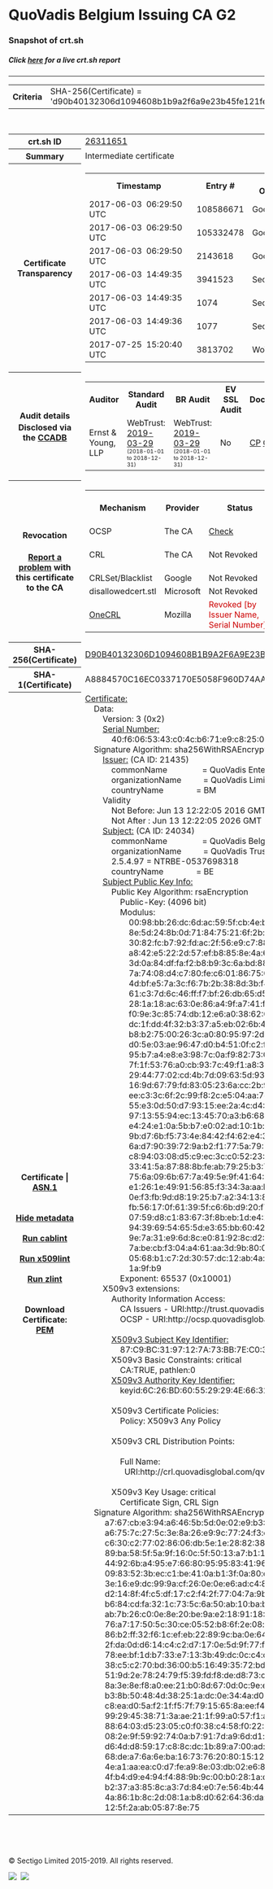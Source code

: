 # QuoVadis Belgium Issuing CA G2
### Snapshot of crt.sh
##### Click [here](https://crt.sh/?q=D90B40132306D1094608B1B9A2F6A9E23B45FE121FEF514A1C9DF70A815AD95C) for a live crt.sh report

---
<!DOCTYPE HTML PUBLIC "-//W3C//DTD HTML 4.0 Transitional//EN">
<HTML>

<BODY>

<TABLE>
  <TR>
    <TH class="outer">Criteria</TH>
    <TD class="outer">SHA-256(Certificate) = 'd90b40132306d1094608b1b9a2f6a9e23b45fe121fef514a1c9df70a815ad95c'</TD>
  </TR>
</TABLE>
<BR>
<TABLE>
  <TR>
    <TH class="outer">crt.sh ID</TH>
    <TD class="outer"><A href="?id=26311651">26311651</A></TD>
  </TR>
  <TR>
    <TH class="outer">Summary</TH>
    <TD class="outer">Intermediate certificate</TD>
  </TR>
  <TR>
    <TH class="outer">Certificate<BR>Transparency</TH>
    <TD class="outer">
<TABLE class="options" style="margin-left:0px">
  <TR>
    <TH>Timestamp</TH>
    <TH>Entry #</TH>
    <TH>Log Operator</TH>
    <TH>Log URL</TH>
  </TR>
  <TR>
    <TD>2017-06-03&nbsp; <FONT class="small">06:29:50 UTC</FONT></TD>
    <TD>108586671</TD>
    <TD>Google</TD>
    <TD>https://ct.googleapis.com/pilot</TD>
  </TR>
  <TR>
    <TD>2017-06-03&nbsp; <FONT class="small">06:29:50 UTC</FONT></TD>
    <TD>105332478</TD>
    <TD>Google</TD>
    <TD>https://ct.googleapis.com/rocketeer</TD>
  </TR>
  <TR>
    <TD>2017-06-03&nbsp; <FONT class="small">06:29:50 UTC</FONT></TD>
    <TD>2143618</TD>
    <TD>Google</TD>
    <TD>https://ct.googleapis.com/skydiver</TD>
  </TR>
  <TR>
    <TD>2017-06-03&nbsp; <FONT class="small">14:49:35 UTC</FONT></TD>
    <TD>3941523</TD>
    <TD>Sectigo</TD>
    <TD>https://dodo.ct.comodo.com</TD>
  </TR>
  <TR>
    <TD>2017-06-03&nbsp; <FONT class="small">14:49:35 UTC</FONT></TD>
    <TD>1074</TD>
    <TD>Sectigo</TD>
    <TD>https://sabre.ct.comodo.com</TD>
  </TR>
  <TR>
    <TD>2017-06-03&nbsp; <FONT class="small">14:49:36 UTC</FONT></TD>
    <TD>1077</TD>
    <TD>Sectigo</TD>
    <TD>https://mammoth.ct.comodo.com</TD>
  </TR>
  <TR>
    <TD>2017-07-25&nbsp; <FONT class="small">15:20:40 UTC</FONT></TD>
    <TD>3813702</TD>
    <TD>WoTrus</TD>
    <TD>https://ctlog.wosign.com</TD>
  </TR>
</TABLE>
    </TD>
  </TR>
  <TR>
    <TH class="outer">Audit details<BR>
      <DIV class="small" style="padding-top:3px">Disclosed via the
        <A href="//ccadb-public.secure.force.com/mozilla/PublicAllIntermediateCerts" target="_blank">CCADB</A></DIV>
    </TH>
    <TD class="outer">
<TABLE class="options" style="margin-left:0px">
  <TR>
    <TH>Auditor</TH>
    <TH>Standard Audit</TH>
    <TH>BR Audit</TH>
    <TH>EV SSL Audit</TH>
    <TH>Documents</TH>
    <TH>CCADB</TH>
    <TH>Root Owner / Certificate</TH>
  </TR>
  <TR>
    <TD style="vertical-align:middle">Ernst & Young, LLP</TD>
    <TD>WebTrust:
      <A href="https://www.cpacanada.ca/generichandlers/CPACHandler.ashx?attachmentid=227627" target="_blank">2019-03-29</A>
      <BR><FONT style="font-size:8pt">(2018-01-01 to 2018-12-31)</FONT></TD>
    <TD>WebTrust:
      <A href="https://www.cpacanada.ca/generichandlers/CPACHandler.ashx?attachmentid=227628" target="_blank">2019-03-29</A>
      <BR><FONT style="font-size:8pt">(2018-01-01 to 2018-12-31)</FONT></TD>
    <TD>No    <TD>
      <A href="https://www.quovadisglobal.com/~/media/Files/Repository/QV_RCA1_RCA3_CPCPS_V4_25.ashx" target="blank">CP</A>
      <A href="https://www.quovadisglobal.com/~/media/Files/Repository/QV_RCA2_CPCPS_v2.5.ashx" target="blank">CPS</A>
    </TD>
    <TD><A href="//ccadb.force.com/001o000000x24oyAAA" target="_blank">001o000000x24oyAAA</A></TD>
    <TD><A href="/?id=8564337">QuoVadis</A></TD>
  </TR>
</TABLE>
    </TD>
  </TR>
  <TR>
    <TH class="outer">Revocation<BR><BR>
      <DIV class="small" style="padding-top:3px"><A href="?id=26311651&opt=problemreporting">Report a problem</A> with<BR>this certificate to the CA</DIV></TH>
    <TD class="outer">
      <TABLE class="options" style="margin-left:0px">
        <TR>
          <TH>Mechanism</TH>
          <TH>Provider</TH>
          <TH>Status</TH>
          <TH>Revocation Date</TH>
          <TH>Last Observed in CRL</TH>
          <TH>Last Checked <SPAN style="color:#CC0000;vertical-align:middle;font-size:70%;font-weight:normal">(Error)</SPAN></TH>
        </TR>
        <TR>
          <TD>OCSP</TD>
          <TD>The CA</TD>
          <TD><A href="?id=26311651&opt=ocsp">Check</A></TD>
          <TD><SPAN style="color:#888888">?</SPAN></TD>
          <TD><SPAN style="color:#888888">n/a</SPAN></TD>
          <TD><SPAN style="color:#888888">?</SPAN></TD>
        </TR>
        <TR>
          <TD>CRL</TD>
          <TD>The CA</TD>
          <TD>Not Revoked</TD><TD><SPAN style="color:#888888">n/a</SPAN></TD><TD><SPAN style="color:#888888">n/a</SPAN></TD><TD>2019-12-04&nbsp; <FONT class="small">17:05:19 UTC</FONT></TD>
        </TR>
        <TR>
          <TD>CRLSet/Blacklist</TD>
          <TD>Google</TD>
          <TD>Not Revoked</TD>
          <TD><SPAN style="color:#888888">n/a</SPAN></TD>
          <TD><SPAN style="color:#888888">n/a</SPAN></TD>
          <TD><SPAN style="color:#888888">n/a</SPAN></TD>
        </TR>
        <TR>
          <TD>disallowedcert.stl</TD>
          <TD>Microsoft</TD>
          <TD>Not Revoked</TD>
          <TD><SPAN style="color:#888888">n/a</SPAN></TD>
          <TD><SPAN style="color:#888888">n/a</SPAN></TD>
          <TD><SPAN style="color:#888888">n/a</SPAN></TD>
        </TR>
        <TR>
          <TD><A href="/mozilla-onecrl" target="_blank">OneCRL</A></TD>
          <TD>Mozilla</TD>
          <TD><SPAN style="color:#CC0000">Revoked [by Issuer Name, Serial Number]</SPAN></TD><TD><SPAN style="color:#888888">Unknown</SPAN></TD>
          <TD><SPAN style="color:#888888">n/a</SPAN></TD>
          <TD><SPAN style="color:#888888">n/a</SPAN></TD>
        </TR>
      </TABLE>
    </TD>
  </TR>
  <TR>
    <TH class="outer">SHA-256(Certificate)</TH>
    <TD class="outer"><A href="//censys.io/certificates/d90b40132306d1094608b1b9a2f6a9e23b45fe121fef514a1c9df70a815ad95c">D90B40132306D1094608B1B9A2F6A9E23B45FE121FEF514A1C9DF70A815AD95C</A></TD>
  </TR>
  <TR>
    <TH class="outer">SHA-1(Certificate)</TH>
    <TD class="outer">A8884570C16EC0337170E5058F960D74AAF67A78</TD>
  </TR>
  <TR>
    <TH class="outer">Certificate | <A href="?asn1=26311651">ASN.1</A>
      <SPAN class="small"><BR>
      <BR><BR><A href="?id=26311651&opt=nometadata">Hide metadata</A>
      <BR><BR><A href="?id=26311651&opt=cablint">Run cablint</A>
      <BR><BR><A href="?id=26311651&opt=x509lint">Run x509lint</A>
      <BR><BR><A href="?id=26311651&opt=zlint">Run zlint</A>
      <BR><BR><BR>Download Certificate: <A href="?d=26311651">PEM</A>
      </SPAN>
    </TH>
    <TD class="text"><A href="?d=26311651">Certificate:</A><BR>&nbsp;&nbsp;&nbsp;&nbsp;Data:<BR>&nbsp;&nbsp;&nbsp;&nbsp;&nbsp;&nbsp;&nbsp;&nbsp;Version:&nbsp;3&nbsp;(0x2)<BR>&nbsp;&nbsp;&nbsp;&nbsp;&nbsp;&nbsp;&nbsp;&nbsp;<A href="?serial=40f6065343c04cb671e9c8250e90ebd58dd86e55">Serial&nbsp;Number:</A><BR>&nbsp;&nbsp;&nbsp;&nbsp;&nbsp;&nbsp;&nbsp;&nbsp;&nbsp;&nbsp;&nbsp;&nbsp;40:f6:06:53:43:c0:4c:b6:71:e9:c8:25:0e:90:eb:d5:8d:d8:6e:55<BR>&nbsp;&nbsp;&nbsp;&nbsp;Signature&nbsp;Algorithm:&nbsp;sha256WithRSAEncryption<BR>&nbsp;&nbsp;&nbsp;&nbsp;&nbsp;&nbsp;&nbsp;&nbsp;<A href="?caid=21435">Issuer:</A> <SPAN class="small">(CA ID: 21435)</SPAN><BR>&nbsp;&nbsp;&nbsp;&nbsp;&nbsp;&nbsp;&nbsp;&nbsp;&nbsp;&nbsp;&nbsp;&nbsp;commonName&nbsp;&nbsp;&nbsp;&nbsp;&nbsp;&nbsp;&nbsp;&nbsp;&nbsp;&nbsp;&nbsp;&nbsp;&nbsp;&nbsp;&nbsp;&nbsp;=&nbsp;QuoVadis&nbsp;Enterprise&nbsp;Trust&nbsp;CA&nbsp;1&nbsp;G3<BR>&nbsp;&nbsp;&nbsp;&nbsp;&nbsp;&nbsp;&nbsp;&nbsp;&nbsp;&nbsp;&nbsp;&nbsp;organizationName&nbsp;&nbsp;&nbsp;&nbsp;&nbsp;&nbsp;&nbsp;&nbsp;&nbsp;&nbsp;=&nbsp;QuoVadis&nbsp;Limited<BR>&nbsp;&nbsp;&nbsp;&nbsp;&nbsp;&nbsp;&nbsp;&nbsp;&nbsp;&nbsp;&nbsp;&nbsp;countryName&nbsp;&nbsp;&nbsp;&nbsp;&nbsp;&nbsp;&nbsp;&nbsp;&nbsp;&nbsp;&nbsp;&nbsp;&nbsp;&nbsp;&nbsp;=&nbsp;BM<BR>&nbsp;&nbsp;&nbsp;&nbsp;&nbsp;&nbsp;&nbsp;&nbsp;Validity<BR>&nbsp;&nbsp;&nbsp;&nbsp;&nbsp;&nbsp;&nbsp;&nbsp;&nbsp;&nbsp;&nbsp;&nbsp;Not&nbsp;Before:&nbsp;Jun&nbsp;13&nbsp;12:22:05&nbsp;2016&nbsp;GMT<BR>&nbsp;&nbsp;&nbsp;&nbsp;&nbsp;&nbsp;&nbsp;&nbsp;&nbsp;&nbsp;&nbsp;&nbsp;Not&nbsp;After&nbsp;:&nbsp;Jun&nbsp;13&nbsp;12:22:05&nbsp;2026&nbsp;GMT<BR>&nbsp;&nbsp;&nbsp;&nbsp;&nbsp;&nbsp;&nbsp;&nbsp;<A href="?caid=24034">Subject:</A> <SPAN class="small">(CA ID: 24034)</SPAN><BR>&nbsp;&nbsp;&nbsp;&nbsp;&nbsp;&nbsp;&nbsp;&nbsp;&nbsp;&nbsp;&nbsp;&nbsp;commonName&nbsp;&nbsp;&nbsp;&nbsp;&nbsp;&nbsp;&nbsp;&nbsp;&nbsp;&nbsp;&nbsp;&nbsp;&nbsp;&nbsp;&nbsp;&nbsp;=&nbsp;QuoVadis&nbsp;Belgium&nbsp;Issuing&nbsp;CA&nbsp;G2<BR>&nbsp;&nbsp;&nbsp;&nbsp;&nbsp;&nbsp;&nbsp;&nbsp;&nbsp;&nbsp;&nbsp;&nbsp;organizationName&nbsp;&nbsp;&nbsp;&nbsp;&nbsp;&nbsp;&nbsp;&nbsp;&nbsp;&nbsp;=&nbsp;QuoVadis&nbsp;Trustlink&nbsp;BVBA<BR>&nbsp;&nbsp;&nbsp;&nbsp;&nbsp;&nbsp;&nbsp;&nbsp;&nbsp;&nbsp;&nbsp;&nbsp;2.5.4.97&nbsp;=&nbsp;NTRBE-0537698318<BR>&nbsp;&nbsp;&nbsp;&nbsp;&nbsp;&nbsp;&nbsp;&nbsp;&nbsp;&nbsp;&nbsp;&nbsp;countryName&nbsp;&nbsp;&nbsp;&nbsp;&nbsp;&nbsp;&nbsp;&nbsp;&nbsp;&nbsp;&nbsp;&nbsp;&nbsp;&nbsp;&nbsp;=&nbsp;BE<BR>&nbsp;&nbsp;&nbsp;&nbsp;&nbsp;&nbsp;&nbsp;&nbsp;<A href="?spkisha256=e2763dea57b90bbb38cfb667e14e788232740c191cc919107603d43ffee30ae8">Subject&nbsp;Public&nbsp;Key&nbsp;Info:</A><BR>&nbsp;&nbsp;&nbsp;&nbsp;&nbsp;&nbsp;&nbsp;&nbsp;&nbsp;&nbsp;&nbsp;&nbsp;Public&nbsp;Key&nbsp;Algorithm:&nbsp;rsaEncryption<BR>&nbsp;&nbsp;&nbsp;&nbsp;&nbsp;&nbsp;&nbsp;&nbsp;&nbsp;&nbsp;&nbsp;&nbsp;&nbsp;&nbsp;&nbsp;&nbsp;Public-Key:&nbsp;(4096&nbsp;bit)<BR>&nbsp;&nbsp;&nbsp;&nbsp;&nbsp;&nbsp;&nbsp;&nbsp;&nbsp;&nbsp;&nbsp;&nbsp;&nbsp;&nbsp;&nbsp;&nbsp;Modulus:<BR>&nbsp;&nbsp;&nbsp;&nbsp;&nbsp;&nbsp;&nbsp;&nbsp;&nbsp;&nbsp;&nbsp;&nbsp;&nbsp;&nbsp;&nbsp;&nbsp;&nbsp;&nbsp;&nbsp;&nbsp;00:98:bb:26:dc:6d:ac:59:5f:cb:4e:bd:20:0b:98:<BR>&nbsp;&nbsp;&nbsp;&nbsp;&nbsp;&nbsp;&nbsp;&nbsp;&nbsp;&nbsp;&nbsp;&nbsp;&nbsp;&nbsp;&nbsp;&nbsp;&nbsp;&nbsp;&nbsp;&nbsp;8e:5d:24:8b:0d:71:84:75:21:6f:2b:b7:6c:11:4e:<BR>&nbsp;&nbsp;&nbsp;&nbsp;&nbsp;&nbsp;&nbsp;&nbsp;&nbsp;&nbsp;&nbsp;&nbsp;&nbsp;&nbsp;&nbsp;&nbsp;&nbsp;&nbsp;&nbsp;&nbsp;30:82:fc:b7:92:fd:ac:2f:56:e9:c7:88:3d:52:39:<BR>&nbsp;&nbsp;&nbsp;&nbsp;&nbsp;&nbsp;&nbsp;&nbsp;&nbsp;&nbsp;&nbsp;&nbsp;&nbsp;&nbsp;&nbsp;&nbsp;&nbsp;&nbsp;&nbsp;&nbsp;a8:42:e5:22:2d:57:ef:b8:85:8e:4a:67:2e:9c:50:<BR>&nbsp;&nbsp;&nbsp;&nbsp;&nbsp;&nbsp;&nbsp;&nbsp;&nbsp;&nbsp;&nbsp;&nbsp;&nbsp;&nbsp;&nbsp;&nbsp;&nbsp;&nbsp;&nbsp;&nbsp;3d:0a:84:df:fa:f2:b8:b9:3c:6a:bd:88:ce:55:d7:<BR>&nbsp;&nbsp;&nbsp;&nbsp;&nbsp;&nbsp;&nbsp;&nbsp;&nbsp;&nbsp;&nbsp;&nbsp;&nbsp;&nbsp;&nbsp;&nbsp;&nbsp;&nbsp;&nbsp;&nbsp;7a:74:08:d4:c7:80:fe:c6:01:86:75:07:4e:34:a1:<BR>&nbsp;&nbsp;&nbsp;&nbsp;&nbsp;&nbsp;&nbsp;&nbsp;&nbsp;&nbsp;&nbsp;&nbsp;&nbsp;&nbsp;&nbsp;&nbsp;&nbsp;&nbsp;&nbsp;&nbsp;4d:bf:e5:7a:3c:f6:7b:2b:38:8d:3b:f4:1f:25:66:<BR>&nbsp;&nbsp;&nbsp;&nbsp;&nbsp;&nbsp;&nbsp;&nbsp;&nbsp;&nbsp;&nbsp;&nbsp;&nbsp;&nbsp;&nbsp;&nbsp;&nbsp;&nbsp;&nbsp;&nbsp;61:c3:7d:6c:46:ff:f7:bf:26:db:65:d5:45:71:a1:<BR>&nbsp;&nbsp;&nbsp;&nbsp;&nbsp;&nbsp;&nbsp;&nbsp;&nbsp;&nbsp;&nbsp;&nbsp;&nbsp;&nbsp;&nbsp;&nbsp;&nbsp;&nbsp;&nbsp;&nbsp;28:1a:18:ac:63:0e:86:a4:9f:a7:41:fc:f2:4e:eb:<BR>&nbsp;&nbsp;&nbsp;&nbsp;&nbsp;&nbsp;&nbsp;&nbsp;&nbsp;&nbsp;&nbsp;&nbsp;&nbsp;&nbsp;&nbsp;&nbsp;&nbsp;&nbsp;&nbsp;&nbsp;f0:9e:3c:85:74:db:12:e6:a0:38:62:03:57:ae:61:<BR>&nbsp;&nbsp;&nbsp;&nbsp;&nbsp;&nbsp;&nbsp;&nbsp;&nbsp;&nbsp;&nbsp;&nbsp;&nbsp;&nbsp;&nbsp;&nbsp;&nbsp;&nbsp;&nbsp;&nbsp;dc:1f:dd:4f:32:b3:37:a5:eb:02:6b:48:80:84:1d:<BR>&nbsp;&nbsp;&nbsp;&nbsp;&nbsp;&nbsp;&nbsp;&nbsp;&nbsp;&nbsp;&nbsp;&nbsp;&nbsp;&nbsp;&nbsp;&nbsp;&nbsp;&nbsp;&nbsp;&nbsp;b8:b2:75:00:26:3c:a0:80:95:97:2d:1d:eb:52:6e:<BR>&nbsp;&nbsp;&nbsp;&nbsp;&nbsp;&nbsp;&nbsp;&nbsp;&nbsp;&nbsp;&nbsp;&nbsp;&nbsp;&nbsp;&nbsp;&nbsp;&nbsp;&nbsp;&nbsp;&nbsp;d0:5e:03:ae:96:47:d0:b4:51:0f:c2:fa:ba:ea:49:<BR>&nbsp;&nbsp;&nbsp;&nbsp;&nbsp;&nbsp;&nbsp;&nbsp;&nbsp;&nbsp;&nbsp;&nbsp;&nbsp;&nbsp;&nbsp;&nbsp;&nbsp;&nbsp;&nbsp;&nbsp;95:b7:a4:e8:e3:98:7c:0a:f9:82:73:0a:83:2c:fa:<BR>&nbsp;&nbsp;&nbsp;&nbsp;&nbsp;&nbsp;&nbsp;&nbsp;&nbsp;&nbsp;&nbsp;&nbsp;&nbsp;&nbsp;&nbsp;&nbsp;&nbsp;&nbsp;&nbsp;&nbsp;7f:1f:53:76:a0:cb:93:7c:49:f1:a8:31:70:50:fe:<BR>&nbsp;&nbsp;&nbsp;&nbsp;&nbsp;&nbsp;&nbsp;&nbsp;&nbsp;&nbsp;&nbsp;&nbsp;&nbsp;&nbsp;&nbsp;&nbsp;&nbsp;&nbsp;&nbsp;&nbsp;29:44:77:02:cd:4b:7d:09:63:5d:93:cc:14:cb:25:<BR>&nbsp;&nbsp;&nbsp;&nbsp;&nbsp;&nbsp;&nbsp;&nbsp;&nbsp;&nbsp;&nbsp;&nbsp;&nbsp;&nbsp;&nbsp;&nbsp;&nbsp;&nbsp;&nbsp;&nbsp;16:9d:67:79:fd:83:05:23:6a:cc:2b:9b:5d:c9:c7:<BR>&nbsp;&nbsp;&nbsp;&nbsp;&nbsp;&nbsp;&nbsp;&nbsp;&nbsp;&nbsp;&nbsp;&nbsp;&nbsp;&nbsp;&nbsp;&nbsp;&nbsp;&nbsp;&nbsp;&nbsp;ee:c3:3c:6f:2c:99:f8:2c:e5:04:aa:7d:21:bf:1b:<BR>&nbsp;&nbsp;&nbsp;&nbsp;&nbsp;&nbsp;&nbsp;&nbsp;&nbsp;&nbsp;&nbsp;&nbsp;&nbsp;&nbsp;&nbsp;&nbsp;&nbsp;&nbsp;&nbsp;&nbsp;55:e3:0d:50:d7:93:15:ee:2a:4c:d4:08:8f:a5:a5:<BR>&nbsp;&nbsp;&nbsp;&nbsp;&nbsp;&nbsp;&nbsp;&nbsp;&nbsp;&nbsp;&nbsp;&nbsp;&nbsp;&nbsp;&nbsp;&nbsp;&nbsp;&nbsp;&nbsp;&nbsp;97:13:55:94:ec:13:45:70:a3:b6:68:f5:b2:81:09:<BR>&nbsp;&nbsp;&nbsp;&nbsp;&nbsp;&nbsp;&nbsp;&nbsp;&nbsp;&nbsp;&nbsp;&nbsp;&nbsp;&nbsp;&nbsp;&nbsp;&nbsp;&nbsp;&nbsp;&nbsp;e4:24:e1:0a:5b:b7:e0:02:ad:10:1b:41:5d:aa:a1:<BR>&nbsp;&nbsp;&nbsp;&nbsp;&nbsp;&nbsp;&nbsp;&nbsp;&nbsp;&nbsp;&nbsp;&nbsp;&nbsp;&nbsp;&nbsp;&nbsp;&nbsp;&nbsp;&nbsp;&nbsp;9b:d7:6b:f5:73:4e:84:42:f4:62:e4:3e:52:25:03:<BR>&nbsp;&nbsp;&nbsp;&nbsp;&nbsp;&nbsp;&nbsp;&nbsp;&nbsp;&nbsp;&nbsp;&nbsp;&nbsp;&nbsp;&nbsp;&nbsp;&nbsp;&nbsp;&nbsp;&nbsp;6a:d7:90:39:72:9a:b2:f1:77:5a:79:79:00:34:ff:<BR>&nbsp;&nbsp;&nbsp;&nbsp;&nbsp;&nbsp;&nbsp;&nbsp;&nbsp;&nbsp;&nbsp;&nbsp;&nbsp;&nbsp;&nbsp;&nbsp;&nbsp;&nbsp;&nbsp;&nbsp;c8:94:03:08:d5:c9:ec:3c:c0:52:23:24:ae:43:4d:<BR>&nbsp;&nbsp;&nbsp;&nbsp;&nbsp;&nbsp;&nbsp;&nbsp;&nbsp;&nbsp;&nbsp;&nbsp;&nbsp;&nbsp;&nbsp;&nbsp;&nbsp;&nbsp;&nbsp;&nbsp;33:41:5a:87:88:8b:fe:ab:79:25:b3:7a:33:ec:f5:<BR>&nbsp;&nbsp;&nbsp;&nbsp;&nbsp;&nbsp;&nbsp;&nbsp;&nbsp;&nbsp;&nbsp;&nbsp;&nbsp;&nbsp;&nbsp;&nbsp;&nbsp;&nbsp;&nbsp;&nbsp;75:6a:09:6b:67:7a:49:5e:9f:41:64:63:dd:71:98:<BR>&nbsp;&nbsp;&nbsp;&nbsp;&nbsp;&nbsp;&nbsp;&nbsp;&nbsp;&nbsp;&nbsp;&nbsp;&nbsp;&nbsp;&nbsp;&nbsp;&nbsp;&nbsp;&nbsp;&nbsp;e1:26:1e:49:91:56:85:f3:34:3a:aa:b2:cf:6b:e6:<BR>&nbsp;&nbsp;&nbsp;&nbsp;&nbsp;&nbsp;&nbsp;&nbsp;&nbsp;&nbsp;&nbsp;&nbsp;&nbsp;&nbsp;&nbsp;&nbsp;&nbsp;&nbsp;&nbsp;&nbsp;0e:f3:fb:9d:d8:19:25:b7:a2:34:13:81:18:ff:ad:<BR>&nbsp;&nbsp;&nbsp;&nbsp;&nbsp;&nbsp;&nbsp;&nbsp;&nbsp;&nbsp;&nbsp;&nbsp;&nbsp;&nbsp;&nbsp;&nbsp;&nbsp;&nbsp;&nbsp;&nbsp;fb:56:17:0f:61:39:5f:c6:6b:d9:20:f7:c7:8c:cf:<BR>&nbsp;&nbsp;&nbsp;&nbsp;&nbsp;&nbsp;&nbsp;&nbsp;&nbsp;&nbsp;&nbsp;&nbsp;&nbsp;&nbsp;&nbsp;&nbsp;&nbsp;&nbsp;&nbsp;&nbsp;07:59:d8:c1:83:67:3f:8b:eb:1d:e4:2b:08:7d:e7:<BR>&nbsp;&nbsp;&nbsp;&nbsp;&nbsp;&nbsp;&nbsp;&nbsp;&nbsp;&nbsp;&nbsp;&nbsp;&nbsp;&nbsp;&nbsp;&nbsp;&nbsp;&nbsp;&nbsp;&nbsp;94:39:69:54:65:5d:e3:65:bb:60:42:28:e1:7b:79:<BR>&nbsp;&nbsp;&nbsp;&nbsp;&nbsp;&nbsp;&nbsp;&nbsp;&nbsp;&nbsp;&nbsp;&nbsp;&nbsp;&nbsp;&nbsp;&nbsp;&nbsp;&nbsp;&nbsp;&nbsp;9e:7a:31:e9:6d:8c:e0:81:92:8c:d2:35:14:f3:fa:<BR>&nbsp;&nbsp;&nbsp;&nbsp;&nbsp;&nbsp;&nbsp;&nbsp;&nbsp;&nbsp;&nbsp;&nbsp;&nbsp;&nbsp;&nbsp;&nbsp;&nbsp;&nbsp;&nbsp;&nbsp;7a:be:cb:f3:04:a4:61:aa:3d:9b:80:00:41:c9:47:<BR>&nbsp;&nbsp;&nbsp;&nbsp;&nbsp;&nbsp;&nbsp;&nbsp;&nbsp;&nbsp;&nbsp;&nbsp;&nbsp;&nbsp;&nbsp;&nbsp;&nbsp;&nbsp;&nbsp;&nbsp;05:68:b1:c7:2d:30:57:dc:12:ab:4a:94:be:86:38:<BR>&nbsp;&nbsp;&nbsp;&nbsp;&nbsp;&nbsp;&nbsp;&nbsp;&nbsp;&nbsp;&nbsp;&nbsp;&nbsp;&nbsp;&nbsp;&nbsp;&nbsp;&nbsp;&nbsp;&nbsp;1a:9f:b9<BR>&nbsp;&nbsp;&nbsp;&nbsp;&nbsp;&nbsp;&nbsp;&nbsp;&nbsp;&nbsp;&nbsp;&nbsp;&nbsp;&nbsp;&nbsp;&nbsp;Exponent:&nbsp;65537&nbsp;(0x10001)<BR>&nbsp;&nbsp;&nbsp;&nbsp;&nbsp;&nbsp;&nbsp;&nbsp;X509v3&nbsp;extensions:<BR>&nbsp;&nbsp;&nbsp;&nbsp;&nbsp;&nbsp;&nbsp;&nbsp;&nbsp;&nbsp;&nbsp;&nbsp;Authority&nbsp;Information&nbsp;Access:&nbsp;<BR>&nbsp;&nbsp;&nbsp;&nbsp;&nbsp;&nbsp;&nbsp;&nbsp;&nbsp;&nbsp;&nbsp;&nbsp;&nbsp;&nbsp;&nbsp;&nbsp;CA&nbsp;Issuers&nbsp;-&nbsp;URI:http://trust.quovadisglobal.com/qventca1g3.crt<BR>&nbsp;&nbsp;&nbsp;&nbsp;&nbsp;&nbsp;&nbsp;&nbsp;&nbsp;&nbsp;&nbsp;&nbsp;&nbsp;&nbsp;&nbsp;&nbsp;OCSP&nbsp;-&nbsp;URI:http://ocsp.quovadisglobal.com<BR><BR>&nbsp;&nbsp;&nbsp;&nbsp;&nbsp;&nbsp;&nbsp;&nbsp;&nbsp;&nbsp;&nbsp;&nbsp;<A href="?ski=87c9bc3197127a73bb7ec03d4551b401259551ab">X509v3&nbsp;Subject&nbsp;Key&nbsp;Identifier:</A><BR>&nbsp;&nbsp;&nbsp;&nbsp;&nbsp;&nbsp;&nbsp;&nbsp;&nbsp;&nbsp;&nbsp;&nbsp;&nbsp;&nbsp;&nbsp;&nbsp;87:C9:BC:31:97:12:7A:73:BB:7E:C0:3D:45:51:B4:01:25:95:51:AB<BR>&nbsp;&nbsp;&nbsp;&nbsp;&nbsp;&nbsp;&nbsp;&nbsp;&nbsp;&nbsp;&nbsp;&nbsp;X509v3&nbsp;Basic&nbsp;Constraints:&nbsp;critical<BR>&nbsp;&nbsp;&nbsp;&nbsp;&nbsp;&nbsp;&nbsp;&nbsp;&nbsp;&nbsp;&nbsp;&nbsp;&nbsp;&nbsp;&nbsp;&nbsp;CA:TRUE,&nbsp;pathlen:0<BR>&nbsp;&nbsp;&nbsp;&nbsp;&nbsp;&nbsp;&nbsp;&nbsp;&nbsp;&nbsp;&nbsp;&nbsp;<A href="?ski=6c26bd605529294e663207a0ff638b835a4b34c6">X509v3&nbsp;Authority&nbsp;Key&nbsp;Identifier:</A><BR>&nbsp;&nbsp;&nbsp;&nbsp;&nbsp;&nbsp;&nbsp;&nbsp;&nbsp;&nbsp;&nbsp;&nbsp;&nbsp;&nbsp;&nbsp;&nbsp;keyid:6C:26:BD:60:55:29:29:4E:66:32:07:A0:FF:63:8B:83:5A:4B:34:C6<BR><BR>&nbsp;&nbsp;&nbsp;&nbsp;&nbsp;&nbsp;&nbsp;&nbsp;&nbsp;&nbsp;&nbsp;&nbsp;X509v3&nbsp;Certificate&nbsp;Policies:&nbsp;<BR>&nbsp;&nbsp;&nbsp;&nbsp;&nbsp;&nbsp;&nbsp;&nbsp;&nbsp;&nbsp;&nbsp;&nbsp;&nbsp;&nbsp;&nbsp;&nbsp;Policy:&nbsp;X509v3&nbsp;Any&nbsp;Policy<BR><BR>&nbsp;&nbsp;&nbsp;&nbsp;&nbsp;&nbsp;&nbsp;&nbsp;&nbsp;&nbsp;&nbsp;&nbsp;X509v3&nbsp;CRL&nbsp;Distribution&nbsp;Points:&nbsp;<BR><BR>&nbsp;&nbsp;&nbsp;&nbsp;&nbsp;&nbsp;&nbsp;&nbsp;&nbsp;&nbsp;&nbsp;&nbsp;&nbsp;&nbsp;&nbsp;&nbsp;Full&nbsp;Name:<BR>&nbsp;&nbsp;&nbsp;&nbsp;&nbsp;&nbsp;&nbsp;&nbsp;&nbsp;&nbsp;&nbsp;&nbsp;&nbsp;&nbsp;&nbsp;&nbsp;&nbsp;&nbsp;URI:http://crl.quovadisglobal.com/qventca1g3.crl<BR><BR>&nbsp;&nbsp;&nbsp;&nbsp;&nbsp;&nbsp;&nbsp;&nbsp;&nbsp;&nbsp;&nbsp;&nbsp;X509v3&nbsp;Key&nbsp;Usage:&nbsp;critical<BR>&nbsp;&nbsp;&nbsp;&nbsp;&nbsp;&nbsp;&nbsp;&nbsp;&nbsp;&nbsp;&nbsp;&nbsp;&nbsp;&nbsp;&nbsp;&nbsp;Certificate&nbsp;Sign,&nbsp;CRL&nbsp;Sign<BR>&nbsp;&nbsp;&nbsp;&nbsp;Signature&nbsp;Algorithm:&nbsp;sha256WithRSAEncryption<BR>&nbsp;&nbsp;&nbsp;&nbsp;&nbsp;&nbsp;&nbsp;&nbsp;&nbsp;a7:67:cb:e3:94:a6:46:5b:5d:0e:02:e9:b3:7e:64:cc:5c:eb:<BR>&nbsp;&nbsp;&nbsp;&nbsp;&nbsp;&nbsp;&nbsp;&nbsp;&nbsp;a6:75:7c:27:5c:3e:8a:26:e9:9c:77:24:f3:c3:e4:4d:3f:9c:<BR>&nbsp;&nbsp;&nbsp;&nbsp;&nbsp;&nbsp;&nbsp;&nbsp;&nbsp;c6:30:c2:77:02:86:06:db:5e:1e:28:82:38:09:6f:65:27:c5:<BR>&nbsp;&nbsp;&nbsp;&nbsp;&nbsp;&nbsp;&nbsp;&nbsp;&nbsp;89:ba:58:5f:5a:9f:16:0c:5f:50:13:a7:b1:19:61:c7:ee:f7:<BR>&nbsp;&nbsp;&nbsp;&nbsp;&nbsp;&nbsp;&nbsp;&nbsp;&nbsp;44:92:6b:a4:95:e7:66:80:95:95:83:41:96:96:20:50:45:4b:<BR>&nbsp;&nbsp;&nbsp;&nbsp;&nbsp;&nbsp;&nbsp;&nbsp;&nbsp;09:83:52:3b:ec:c1:be:41:0a:b1:3f:0a:80:df:b9:12:3e:17:<BR>&nbsp;&nbsp;&nbsp;&nbsp;&nbsp;&nbsp;&nbsp;&nbsp;&nbsp;3e:16:e9:dc:99:9a:cf:26:0e:0e:e6:ad:c4:80:fb:79:71:b1:<BR>&nbsp;&nbsp;&nbsp;&nbsp;&nbsp;&nbsp;&nbsp;&nbsp;&nbsp;d2:14:8f:4f:c5:df:17:c2:f4:2f:77:04:7a:9b:18:c3:56:43:<BR>&nbsp;&nbsp;&nbsp;&nbsp;&nbsp;&nbsp;&nbsp;&nbsp;&nbsp;b6:84:cd:fa:32:1c:73:5c:6a:50:ab:10:ba:b6:06:e7:9f:41:<BR>&nbsp;&nbsp;&nbsp;&nbsp;&nbsp;&nbsp;&nbsp;&nbsp;&nbsp;ab:7b:26:c0:0e:8e:20:be:9a:e2:18:91:18:1e:84:59:ff:45:<BR>&nbsp;&nbsp;&nbsp;&nbsp;&nbsp;&nbsp;&nbsp;&nbsp;&nbsp;76:a7:17:50:5c:30:ce:05:52:b8:6f:2e:08:b7:51:85:a9:a7:<BR>&nbsp;&nbsp;&nbsp;&nbsp;&nbsp;&nbsp;&nbsp;&nbsp;&nbsp;86:b2:ff:32:f6:1c:ef:eb:22:89:9c:ba:0e:64:df:bc:ba:3c:<BR>&nbsp;&nbsp;&nbsp;&nbsp;&nbsp;&nbsp;&nbsp;&nbsp;&nbsp;2f:da:0d:d6:14:c4:c2:d7:17:0e:5d:9f:77:f8:03:90:30:ac:<BR>&nbsp;&nbsp;&nbsp;&nbsp;&nbsp;&nbsp;&nbsp;&nbsp;&nbsp;78:ee:bf:1d:b7:33:e7:13:3b:49:dc:0c:c4:d1:bb:24:8c:e1:<BR>&nbsp;&nbsp;&nbsp;&nbsp;&nbsp;&nbsp;&nbsp;&nbsp;&nbsp;38:c5:c2:70:bd:36:00:b5:16:49:35:72:bd:ac:46:da:37:0d:<BR>&nbsp;&nbsp;&nbsp;&nbsp;&nbsp;&nbsp;&nbsp;&nbsp;&nbsp;51:9d:2e:78:24:79:f5:39:fd:f8:de:d8:73:cb:5e:cc:9a:54:<BR>&nbsp;&nbsp;&nbsp;&nbsp;&nbsp;&nbsp;&nbsp;&nbsp;&nbsp;8a:3e:8e:f8:a0:ee:21:b0:8d:67:0d:0c:9e:ec:1f:a2:2a:24:<BR>&nbsp;&nbsp;&nbsp;&nbsp;&nbsp;&nbsp;&nbsp;&nbsp;&nbsp;b3:8b:50:48:4d:38:25:1a:dc:0e:34:4a:d0:a8:78:2b:d3:f1:<BR>&nbsp;&nbsp;&nbsp;&nbsp;&nbsp;&nbsp;&nbsp;&nbsp;&nbsp;c8:ea:d0:5a:f2:1f:f5:7f:79:15:65:8a:ee:f4:d0:29:39:81:<BR>&nbsp;&nbsp;&nbsp;&nbsp;&nbsp;&nbsp;&nbsp;&nbsp;&nbsp;99:29:45:38:71:3a:ae:21:1f:99:a0:57:f1:a6:9d:94:22:39:<BR>&nbsp;&nbsp;&nbsp;&nbsp;&nbsp;&nbsp;&nbsp;&nbsp;&nbsp;88:64:03:d5:23:05:c0:f0:38:c4:58:f0:22:77:ac:be:e4:7c:<BR>&nbsp;&nbsp;&nbsp;&nbsp;&nbsp;&nbsp;&nbsp;&nbsp;&nbsp;08:2e:9f:59:92:74:0a:b7:91:7d:a9:6d:d1:c3:1c:dd:60:9a:<BR>&nbsp;&nbsp;&nbsp;&nbsp;&nbsp;&nbsp;&nbsp;&nbsp;&nbsp;d6:4d:d8:59:17:c8:8c:dc:1b:89:a7:00:ad:53:4e:e7:2c:19:<BR>&nbsp;&nbsp;&nbsp;&nbsp;&nbsp;&nbsp;&nbsp;&nbsp;&nbsp;68:de:a7:6a:6e:ba:16:73:76:20:80:15:12:6e:a8:35:8e:1c:<BR>&nbsp;&nbsp;&nbsp;&nbsp;&nbsp;&nbsp;&nbsp;&nbsp;&nbsp;4e:a1:aa:ea:c0:d7:fe:a9:8e:03:db:02:e6:8c:fd:e5:d8:ae:<BR>&nbsp;&nbsp;&nbsp;&nbsp;&nbsp;&nbsp;&nbsp;&nbsp;&nbsp;4f:b4:d9:e4:94:f4:88:9b:9c:00:b0:28:1a:de:79:77:44:0a:<BR>&nbsp;&nbsp;&nbsp;&nbsp;&nbsp;&nbsp;&nbsp;&nbsp;&nbsp;b2:37:a3:85:8c:a3:7d:84:e0:7e:56:4b:44:ed:c2:f6:38:5b:<BR>&nbsp;&nbsp;&nbsp;&nbsp;&nbsp;&nbsp;&nbsp;&nbsp;&nbsp;4a:86:1b:8c:2d:08:1a:b8:d0:62:64:36:da:6e:82:a5:d9:c8:<BR>&nbsp;&nbsp;&nbsp;&nbsp;&nbsp;&nbsp;&nbsp;&nbsp;&nbsp;12:5f:2a:ab:05:87:8e:75<BR>    </TD>
  </TR>
</TABLE>

  <BR><BR><BR>

  <P class="copyright">&copy; Sectigo Limited 2015-2019. All rights reserved.</P>
  <DIV>
    <A href="https://sectigo.com/"><IMG src="/sectigo_s.png"></A>
    &nbsp;<A href="https://github.com/crtsh"><IMG src="/GitHub-Mark-32px.png"></A>
  </DIV>
</BODY>
</HTML>
